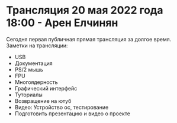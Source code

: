# Трансляция 20 мая 2022 года 18:00 - Арен Елчинян

Сегодня первая публичная прямая трансляция за долгое время.
Заметки на трансляции:

- USB
- Документация
- PS/2 мышь
- FPU
- Многоядерность
- Графический интерфейс
- Туториалы
- Возвращение на ютуб
- Видео: Устройство ос, тестирование
- Подготовить презентацию и видео о проекте
